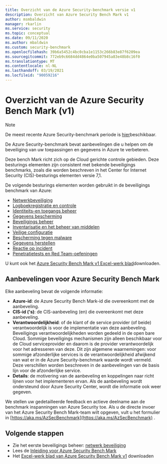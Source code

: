 ```yaml
---
title: Overzicht van de Azure Security-benchmark versie v1
description: Overzicht van Azure Security Bench Mark v1
author: msmbaldwin
manager: rkarlin
ms.service: security
ms.topic: conceptual
ms.date: 09/11/2020
ms.author: mbaldwin
ms.custom: security-benchmark
ms.openlocfilehash: 39b6a5452c4bc0cba1e1153c266b83e87f6209ea
ms.sourcegitcommit: 772eb9c6684dd4864e0ba507945a83e48b8c16f0
ms.translationtype: MT
ms.contentlocale: nl-NL
ms.lasthandoff: 03/19/2021
ms.locfileid: "90059216"
---
```

# <a name="overview-of-the-azure-security-benchmark-v1"></a>Overzicht van de Azure Security Bench Mark (v1)

> [!NOTE]
> De meest recente Azure Security-benchmark periode is [hier](overview.md)beschikbaar.

De Azure Security-benchmark bevat aanbevelingen die u helpen om de beveiliging van uw toepassingen en gegevens in Azure te verbeteren.

Deze bench Mark richt zich op de Cloud gerichte controle gebieden. Deze besturings elementen zijn consistent met bekende beveiligings benchmarks, zoals die worden beschreven in het Center for Internet Security (CIS)-besturings elementen versie 7,1.

De volgende besturings elementen worden gebruikt in de beveiligings benchmark van Azure: 

- [Netwerkbeveiliging](security-control-network-security.md)
- [Logboekregistratie en controle](security-control-logging-monitoring.md)
- [Identiteits-en toegangs beheer](security-control-identity-access-control.md)
- [Gegevens bescherming](security-control-data-protection.md)
- [Beveiligings beheer](security-control-vulnerability-management.md)
- [Inventarisatie en het beheer van middelen](security-control-inventory-asset-management.md)
- [Veilige configuratie](security-control-secure-configuration.md)
- [Bescherming tegen malware](security-control-malware-defense.md)
- [Gegevens herstellen](security-control-data-recovery.md)
- [Reactie op incident](security-control-incident-response.md)
- [Penetratietests en Red Team-oefeningen](security-control-penetration-tests-red-team-exercises.md)

U kunt ook het [Azure Security Bench Mark v1 Excel-werk blad](https://github.com/MicrosoftDocs/SecurityBenchmarks/tree/master/spreadsheets)downloaden.

## <a name="azure-security-benchmark-recommendations"></a>Aanbevelingen voor Azure Security Bench Mark 

Elke aanbeveling bevat de volgende informatie: 

- **Azure-id**: de Azure Security Bench Mark-id die overeenkomt met de aanbeveling. 
- **CIS-id ('s)**: de CIS-aanbeveling (en) die overeenkomt met deze aanbeveling.  
- **Verantwoordelijkheid**: of de klant of de service provider (of beide) verantwoordelijk is voor de implementatie van deze aanbeveling. Beveiligings verantwoordelijkheden worden gedeeld in de open bare Cloud. Sommige beveiligings mechanismen zijn alleen beschikbaar voor de Cloud serviceprovider en daarom is de provider verantwoordelijk voor het adresseren van deze. Dit zijn algemene waarnemingen: voor sommige afzonderlijke services is de verantwoordelijkheid afwijkend van wat er in de Azure Security-benchmark waarde wordt vermeld. Deze verschillen worden beschreven in de aanbevelingen van de basis lijn voor de afzonderlijke service. 
- **Details**: de motivering van de aanbeveling en koppelingen naar richt lijnen voor het implementeren ervan. Als de aanbeveling wordt ondersteund door Azure Security Center, wordt die informatie ook weer gegeven.

We stellen uw gedetailleerde feedback en actieve deelname aan de benchmark inspanningen van Azure Security toe. Als u de directe invoer van het Azure Security Bench Mark-team wilt opgeven, vult u het formulier in [https://aka.ms/AzSecBenchmark](https://aka.ms/AzSecBenchmark) .

## <a name="next-steps"></a>Volgende stappen

- Zie het eerste beveiligings beheer: [netwerk beveiliging](security-control-network-security.md)
- Lees de [Inleiding voor Azure Security Bench Mark](introduction.md)
- Het [Excel-werk blad van Azure Security Bench Mark v1](https://github.com/MicrosoftDocs/SecurityBenchmarks/tree/master/spreadsheets) downloaden
